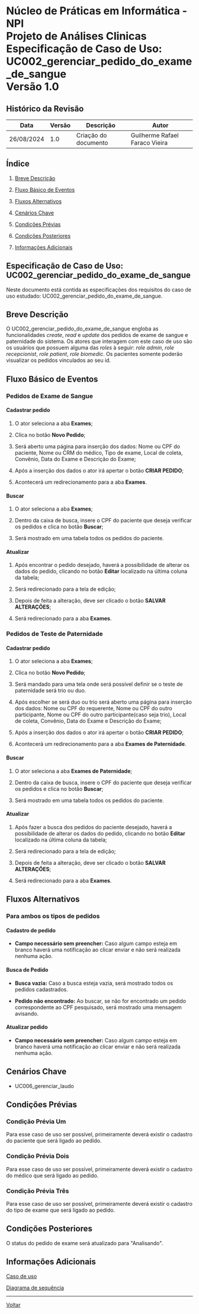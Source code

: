 # Núcleo de Práticas em Informática - NPI </br> Projeto de Análises Clinicas </br> Especificação de Caso de Uso: UC002_gerenciar_pedido_do_exame_de_sangue </br> Versão 1.0

## Histórico da Revisão

| Data | Versão | Descrição | Autor |
| ---- | ------ | --------- | ----- |
| 26/08/2024 | 1.0 | Criação do documento | Guilherme Rafael Faraco Vieira |

## Índice

1. [Breve Descrição](#breve-descrição)

2. [Fluxo Básico de Eventos](#fluxo-básico-de-eventos)

3. [Fluxos Alternativos](#fluxos-alternativos)

4. [Cenários Chave](#cenários-chave)

5. [Condições Prévias](#condições-prévias)

6. [Condições Posteriores](#condições-posteriores)

7. [Informações Adicionais](#informações-adicionais)

## Especificação de Caso de Uso: UC002_gerenciar_pedido_do_exame_de_sangue

Neste documento está contida as especificações dos requisitos do caso de uso estudado: UC002_gerenciar_pedido_do_exame_de_sangue.

## Breve Descrição

O UC002_gerenciar_pedido_do_exame_de_sangue engloba as funcionalidades *create*, *read* e *update* dos pedidos de exame de sangue e paternidade do sistema. Os atores que interagem com este caso de uso são os usuários que possuem alguma das *roles* à seguir: *role admin*, *role recepcionist*, *role patient*, *role biomedic*. Os pacientes somente poderão visualizar os pedidos vinculados ao seu id.

## Fluxo Básico de Eventos

### Pedidos de Exame de Sangue

#### Cadastrar pedido

1. O ator seleciona a aba **Exames**;

2. Clica no botão **Novo Pedido**;

3. Será aberto uma página para inserção dos dados: Nome ou CPF do paciente, Nome ou CRM do médico, Tipo de exame, Local de coleta, Convênio, Data do Exame e Descrição do Exame;

4. Após a inserção dos dados o ator irá apertar o botão **CRIAR PEDIDO**;

5. Acontecerá um redirecionamento para a aba **Exames**.

#### Buscar

1. O ator seleciona a aba **Exames**;

2. Dentro da caixa de busca, insere o CPF do paciente que deseja verificar os pedidos e clica no botão **Buscar**;

3. Será mostrado em uma tabela todos os pedidos do paciente.
  
#### Atualizar

1. Após encontrar o pedido desejado, haverá a possibilidade de alterar os dados do pedido, clicando no botão **Editar** localizado na última coluna da tabela;

2. Será redirecionado para a tela de edição;

3. Depois de feita a alteração, deve ser clicado o botão **SALVAR ALTERAÇÕES**;

4. Será redirecionado para a aba **Exames**.

### Pedidos de Teste de Paternidade

#### Cadastrar pedido

1. O ator seleciona a aba **Exames**;

2. Clica no botão **Novo Pedido**;

3. Será mandado para uma tela onde será possível definir se o teste de paternidade será trio ou duo.

4. Após escolher se será duo ou trio será aberto uma página para inserção dos dados: Nome ou CPF do requerente, Nome ou CPF do outro participante, Nome ou CPF do outro participante(caso seja trio), Local de coleta, Convênio, Data do Exame e Descrição do Exame;

5. Após a inserção dos dados o ator irá apertar o botão **CRIAR PEDIDO**;

6. Acontecerá um redirecionamento para a aba **Exames de Paternidade**.

#### Buscar

1. O ator seleciona a aba **Exames de Paternidade**;

2. Dentro da caixa de busca, insere o CPF do paciente que deseja verificar os pedidos e clica no botão **Buscar**;

3. Será mostrado em uma tabela todos os pedidos do paciente.
  
#### Atualizar

1. Após fazer a busca dos pedidos do paciente desejado, haverá a possibilidade de alterar os dados do pedido, clicando no botão **Editar** localizado na última coluna da tabela;

2. Será redirecionado para a tela de edição;

3. Depois de feita a alteração, deve ser clicado o botão **SALVAR ALTERAÇÕES**;

4. Será redirecionado para a aba **Exames**.

## Fluxos Alternativos

### Para ambos os tipos de pedidos

#### Cadastro de pedido
  
- **Campo necessário sem preencher:** Caso algum campo esteja em branco haverá uma notificação ao clicar enviar e não será realizada nenhuma ação.

#### Busca de Pedido

- **Busca vazia:** Caso a busca esteja vazia, será mostrado todos os pedidos cadastrados.

- **Pedido não encontrado:** Ao buscar, se não for encontrado um pedido correspondente ao CPF pesquisado, será mostrado uma mensagem avisando.

#### Atualizar pedido
  
- **Campo necessário sem preencher:** Caso algum campo esteja em branco haverá uma notificação ao clicar enviar e não será realizada nenhuma ação.

## Cenários Chave

- UC006_gerenciar_laudo

## Condições Prévias

### Condição Prévia Um

Para esse caso de uso ser possível, primeiramente deverá existir o cadastro do paciente que será ligado ao pedido.

### Condição Prévia Dois

Para esse caso de uso ser possível, primeiramente deverá existir o cadastro do médico que será ligado ao pedido.

### Condição Prévia Três

Para esse caso de uso ser possível, primeiramente deverá existir o cadastro do tipo de exame que será ligado ao pedido.

## Condições Posteriores

O status do pedido de exame será atualizado para "Analisando".

## Informações Adicionais

[Caso de uso](../caso_de_uso.md)

[Diagrama de sequência](../diagramas_de_sequencia/UC002_gerenciar_pedido_do_exame_de_sangue.md)

---

[Voltar](README.md)
